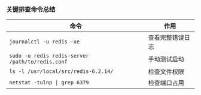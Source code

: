 ### 关键排查命令总结

| 命令                                               | 作用       |
| ------------------------------------------------ | -------- |
| `journalctl -u redis -xe`                        | 查看完整错误日志 |
| `sudo -u redis redis-server /path/to/redis.conf` | 手动测试启动   |
| `ls -l /usr/local/src/redis-6.2.14/`             | 检查文件权限   |
| `netstat -tulnp \| grep 6379`                    | 检查端口占用   |


